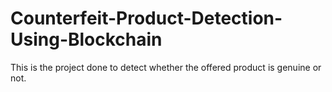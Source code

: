 # Counterfeit-Product-Detection-Using-Blockchain
This is the project done to detect whether the offered product is genuine or not. 
